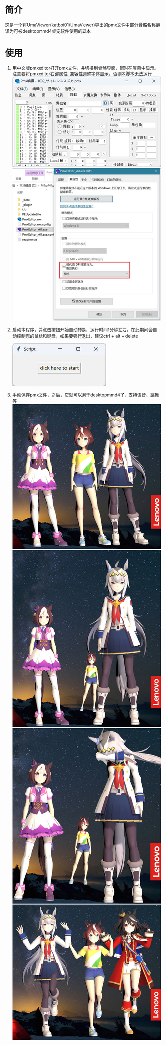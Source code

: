 # 简介

这是一个将UmaViewer(katboi01/UmaViewer)导出的pmx文件中部分骨骼名称翻译为可被desktopmmd4桌宠软件使用的脚本

# 使用

1. 用中文版pmxeditor打开pmx文件，并切换到骨骼界面，同时在屏幕中显示。
   注意要将pmxeditor右键属性-兼容性调整字体显示，否则本脚本无法运行
   ![](image/README/pmxeditor_bone.png)![](image/README/change_method.jpg)
2. 启动本程序，并点击按钮开始自动转换，运行时间1分钟左右，在此期间会自动控制您的鼠标和键盘，如果要强行退出，建议ctrl + alt + delete

   ![](image/README/Snipaste_2024-01-26_23-30-31.jpg)
3. 手动保存pmx文件，之后，它就可以用于desktopmmd4了，支持语音、跳舞等
   ![](image/README/Snipaste_2024-01-24_23-38-40.jpg)
   ![](image/README/Snipaste_2024-01-24_23-39-12.jpg)
   ![](image/README/Snipaste_2024-01-24_23-39-34.jpg)
   ![](image/README/Snipaste_2024-01-24_23-40-51.jpg)
